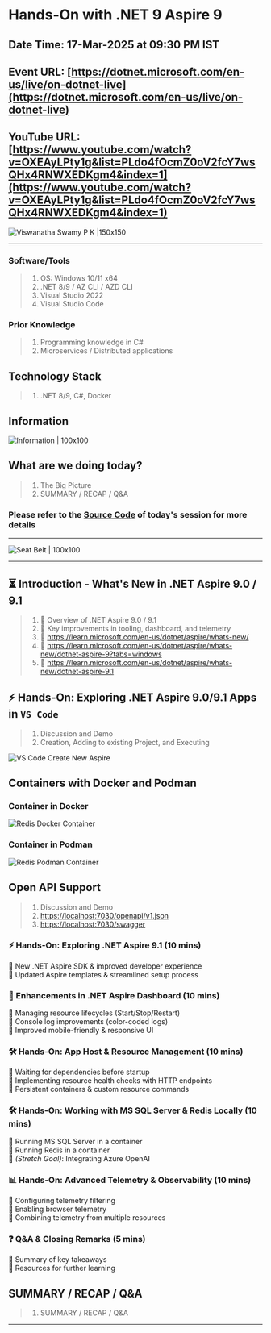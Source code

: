 # Hands-On with .NET 9 Aspire 9

## Date Time: 17-Mar-2025 at 09:30 PM IST

## Event URL: [https://dotnet.microsoft.com/en-us/live/on-dotnet-live](https://dotnet.microsoft.com/en-us/live/on-dotnet-live)

## YouTube URL: [https://www.youtube.com/watch?v=OXEAyLPty1g&list=PLdo4fOcmZ0oV2fcY7wsQHx4RNWXEDKgm4&index=1](https://www.youtube.com/watch?v=OXEAyLPty1g&list=PLdo4fOcmZ0oV2fcY7wsQHx4RNWXEDKgm4&index=1)

![Viswanatha Swamy P K |150x150](./Documentation/Images/ViswanathaSwamyPK.PNG)

---

### Software/Tools

> 1. OS: Windows 10/11 x64
> 1. .NET 8/9 / AZ CLI / AZD CLI
> 1. Visual Studio 2022
> 1. Visual Studio Code

### Prior Knowledge

> 1. Programming knowledge in C#
> 1. Microservices / Distributed applications

## Technology Stack

> 1. .NET 8/9, C#, Docker

## Information

![Information | 100x100](../Documentation/Images/Information.PNG)

## What are we doing today?

> 1. The Big Picture
> 1. SUMMARY / RECAP / Q&A

### Please refer to the [**Source Code**](https://github.com/vishipayyallore/learn-aspire-2025) of today's session for more details

---

![Seat Belt | 100x100](../Documentation/Images/SeatBelt.PNG)

---

## ⏳ Introduction - What's New in .NET Aspire 9.0 / 9.1

> 1. 🔹 Overview of .NET Aspire 9.0 / 9.1
> 1. 🔹 Key improvements in tooling, dashboard, and telemetry
> 1. 🔹 <https://learn.microsoft.com/en-us/dotnet/aspire/whats-new/>
> 1. 🔹 <https://learn.microsoft.com/en-us/dotnet/aspire/whats-new/dotnet-aspire-9?tabs=windows>
> 1. 🔹 <https://learn.microsoft.com/en-us/dotnet/aspire/whats-new/dotnet-aspire-9.1>

## ⚡ Hands-On: Exploring .NET Aspire 9.0/9.1 Apps in `VS Code`

> 1. Discussion and Demo
> 1. Creation, Adding to existing Project, and Executing

![VS Code Create New Aspire](./Documentation/Images/VSCode_CreateNewAspire.PNG)

## Containers with Docker and Podman

### Container in Docker

![Redis Docker Container](Documentation/Images/Redis_Docker_Container.PNG)

### Container in Podman

![Redis Podman Container](Documentation/Images/Redis_Podman_Container.PNG)

## Open API Support

> 1. Discussion and Demo
> 1. <https://localhost:7030/openapi/v1.json>
> 1. <https://localhost:7030/swagger>

### **⚡ Hands-On: Exploring .NET Aspire 9.1 (10 mins)**

🔹 New .NET Aspire SDK & improved developer experience  
🔹 Updated Aspire templates & streamlined setup process

### **🎨 Enhancements in .NET Aspire Dashboard (10 mins)**

🔹 Managing resource lifecycles (Start/Stop/Restart)  
🔹 Console log improvements (color-coded logs)  
🔹 Improved mobile-friendly & responsive UI

### **🛠️ Hands-On: App Host & Resource Management (10 mins)**

🔹 Waiting for dependencies before startup  
🔹 Implementing resource health checks with HTTP endpoints  
🔹 Persistent containers & custom resource commands

### **🛠️ Hands-On: Working with MS SQL Server & Redis Locally (10 mins)**

🔹 Running MS SQL Server in a container  
🔹 Running Redis in a container  
🔹 _(Stretch Goal)_: Integrating Azure OpenAI

### **📊 Hands-On: Advanced Telemetry & Observability (10 mins)**

🔹 Configuring telemetry filtering  
🔹 Enabling browser telemetry  
🔹 Combining telemetry from multiple resources

### **❓ Q&A & Closing Remarks (5 mins)**

🔹 Summary of key takeaways  
🔹 Resources for further learning

## SUMMARY / RECAP / Q&A

> 1. SUMMARY / RECAP / Q&A

---

